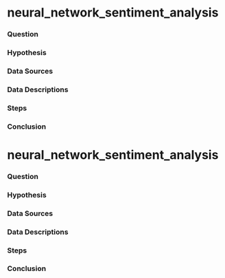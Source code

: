 # neural_network_sentiment_analysis

### Question



### Hypothesis



### Data Sources



### Data Descriptions



### Steps



### Conclusion




# neural_network_sentiment_analysis

### Question



### Hypothesis



### Data Sources



### Data Descriptions



### Steps



### Conclusion




